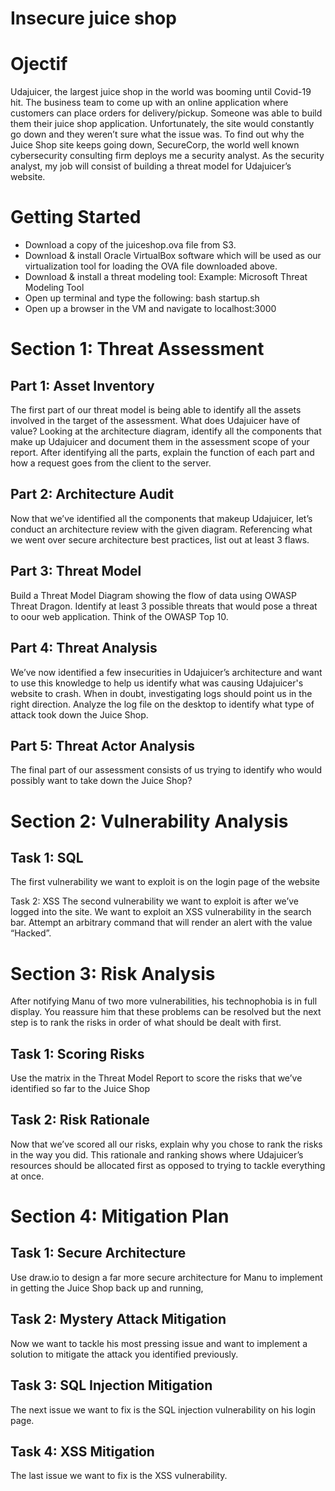 # Insecure juice shop

# Ojectif
Udajuicer, the largest juice shop in the world was booming until Covid-19 hit. The business team to come up with an online application where customers can place orders for 
delivery/pickup. Someone was able to build them their juice shop application. Unfortunately, the site would constantly go down and they weren’t sure what the issue was. 
To find out why the Juice Shop site keeps going down, SecureCorp, the world well known cybersecurity consulting firm deploys me a security analyst.
As the security analyst, my job will consist of building a threat model for Udajuicer’s website.

# Getting Started
* Download a copy of the juiceshop.ova file from S3. 
* Download & install Oracle VirtualBox software which will be used as our virtualization tool for loading the OVA file downloaded above.
* Download & install a threat modeling tool:
  Example: Microsoft Threat Modeling Tool
* Open up terminal and type the following: bash startup.sh
* Open up a browser in the VM and navigate to localhost:3000

# Section 1: Threat Assessment
## Part 1: Asset Inventory
The first part of our threat model is being able to identify all the assets involved in the target of the assessment. What does Udajuicer have of value? Looking at the architecture 
diagram, identify all the components that make up Udajuicer and document them in the assessment scope of your report. After identifying all the parts, explain the function of each
part and how a request goes from the client to the server. 

## Part 2: Architecture Audit
Now that we’ve identified all the components that makeup Udajuicer, let’s conduct an architecture review with the given diagram. Referencing what we went over secure architecture best 
practices, list out at least 3 flaws. 

## Part 3: Threat Model
Build a Threat Model Diagram showing the flow of data using OWASP Threat Dragon. Identify at least 3 possible threats that would pose a threat to oour web application. Think of the
OWASP Top 10.

## Part 4: Threat Analysis
We’ve now identified a few insecurities in Udajuicer’s architecture and want to use this knowledge to help us identify what was causing Udajuicer's website to crash. When in doubt,
investigating logs should point us in the right direction. Analyze the log file on the desktop to identify what type of attack took down the Juice Shop.

## Part 5: Threat Actor Analysis
The final part of our assessment consists of us trying to identify who would possibly want to take down the Juice Shop? 

# Section 2: Vulnerability Analysis
## Task 1: SQL 
The first vulnerability we want to exploit is on the login page of the website

Task 2: XSS
The second vulnerability we want to exploit is after we’ve logged into the site. We want to exploit an XSS vulnerability in the search bar. Attempt an arbitrary command that will
render an alert with the value “Hacked”. 

# Section 3: Risk Analysis
After notifying Manu of two more vulnerabilities, his technophobia is in full display. You reassure him that these problems can be resolved but the next step is to rank the risks in
order of what should be dealt with first. 
## Task 1: Scoring Risks
Use the matrix in the Threat Model Report to score the risks that we’ve identified so far to the Juice Shop

## Task 2: Risk Rationale

Now that we’ve scored all our risks, explain why you chose to rank the risks in the way you did. This rationale and ranking shows where Udajuicer’s resources should be allocated
first as opposed to trying to tackle everything at once.

# Section 4: Mitigation Plan
## Task 1: Secure Architecture
Use draw.io to design a far more secure architecture for Manu to implement in getting the Juice Shop back up and running,

## Task 2: Mystery Attack Mitigation
Now we want to tackle his most pressing issue and want to implement a solution to mitigate the attack you identified previously.

## Task 3: SQL Injection Mitigation
The next issue we want to fix is the SQL injection vulnerability on his login page.

## Task 4: XSS Mitigation
The last issue we want to fix is the XSS vulnerability.
